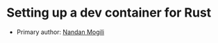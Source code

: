 # Setting up a dev container for Rust

* Primary author: [Nandan Mogili](https://github.com/nandanmogili)